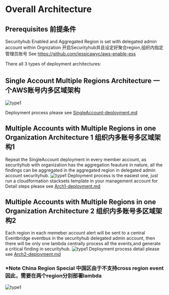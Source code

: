 # Overall Architecture
## Prerequisites 前提条件
Securityhub Enabled and Aggregated Region is set with delegated admin account within Orgnization 开启Securityhub并且设定好聚合region,组织内指定管理员账号
See https://github.com/jessicawyc/aws-enable-ess

There all 3 types of deployment architectures:
## Single Account Multiple Regions Architecture 一个AWS账号内多区域架构
![type1](Arch-SingleAccount.png)

Deployment process please see [SingleAccount-deployment.md](SingleAccount-deployment.md)
## Multiple Accounts with Multiple Regions in one Organization  Architecture 1 组织内多账号多区域架构1
Repeat the SingleAccount deployment in every member account, as securityhub with organization has the aggregation feauture in nature, all the findings can be aggregated in the aggregated region in delegated admin account securityhub.
![type1](Arch1.png)
Deployment process is the easiest one, just run a cloudformation stacksets template in your management account
for Detail steps please see [Arch1-deployment.md](Arch1-deployment.md)
## Multiple Accounts with Multiple Regions in one Organization  Architecture 2 组织内多账号多区域架构2
Each region in each memeber account alert will be sent to a central Eventbridge eventbus in the securityhub delegated admin account, then there will be only one lambda centrally process all the events,and generate a critical finding in securityhub.
![type1](Arch2.png)
Deployment process detail please see [Arch2-deployment.md](Arch2-deployment.md)

### *Note China Region Special 中国区由于不支持cross region event因此，需要在两个region分别部署lambda
![type1](Arch2-China.png)
